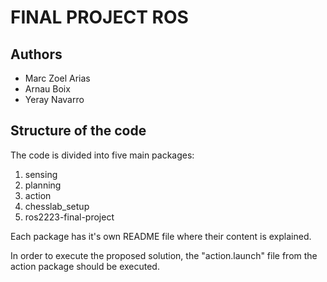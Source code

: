 # FINAL PROJECT ROS

## Authors
- Marc Zoel Arias
- Arnau Boix
- Yeray Navarro

## Structure of the code
The code is divided into five main packages:

1. sensing
2. planning
3. action
4. chesslab_setup 
5. ros2223-final-project

Each package has it's own README file where their content is explained.

In order to execute the proposed solution, the "action.launch" file from the action package should be executed.



